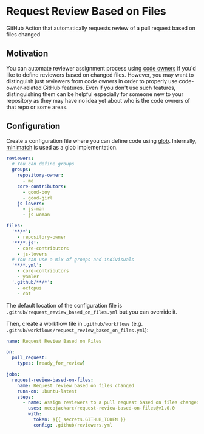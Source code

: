 # Request Review Based on Files

GitHub Action that automatically requests review of a pull request based on files changed

## Motivation
You can automate reviewer assignment process using [code owners](https://docs.github.com/en/github/creating-cloning-and-archiving-repositories/about-code-owners) if you'd like to define reviewers based on changed files.
However, you may want to distinguish just reviewers from code owners in order to properly use code-owner-related GitHub features. Even if you don't use such features, distinguishing them can be helpful especially for someone new to your repository as they may have no idea yet about who is the code owners of that repo or some areas.

## Configuration

Create a configuration file where you can define code using [glob](https://en.wikipedia.org/wiki/Glob_(programming)).
Internally, [minimatch](https://github.com/isaacs/minimatch) is used as a glob implementation.

```yaml
reviewers:
  # You can define groups
  groups:
    repository-owner:
      - me
    core-contributors:
      - good-boy
      - good-girl
    js-lovers:
      - js-man
      - js-woman

files:
  '**/*':
    - repository-owner
  '**/*.js':
    - core-contributors
    - js-lovers
  # You can use a mix of groups and indivisuals
  '**/*.yml':
    - core-contributors
    - yamler
  '.github/**/*':
    - octopus
    - cat
```

The default location of the configuration file is `.github/request_review_based_on_files.yml` but you can override it.

Then, create a workflow file in `.github/workflows` (e.g. `.github/workflows/request_review_based_on_files.yml`):

```yaml
name: Request Review Based on Files

on:
  pull_request:
    types: [ready_for_review]

jobs:
  request-review-based-on-files:
    name: Request review based on files changed
    runs-on: ubuntu-latest
    steps:
      - name: Assign reviewers to a pull request based on files changed
        uses: necojackarc/request-review-based-on-files@v1.0.0
        with:
          token: ${{ secrets.GITHUB_TOKEN }}
          config: .github/reviewers.yml
```
